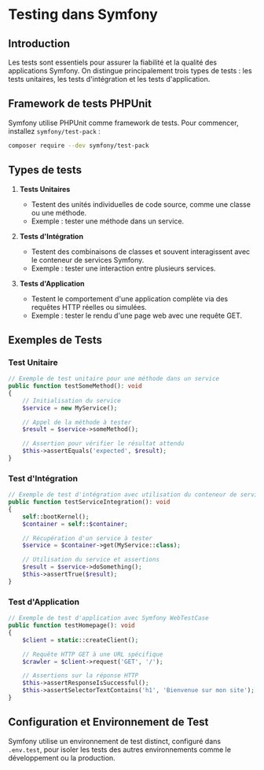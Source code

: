 # Testing dans Symfony

## Introduction
Les tests sont essentiels pour assurer la fiabilité et la qualité des applications Symfony. On distingue principalement trois types de tests : les tests unitaires, les tests d'intégration et les tests d'application.

## Framework de tests PHPUnit
Symfony utilise PHPUnit comme framework de tests. Pour commencer, installez `symfony/test-pack` :

```bash
composer require --dev symfony/test-pack
```

## Types de tests

1. **Tests Unitaires**
   - Testent des unités individuelles de code source, comme une classe ou une méthode.
   - Exemple : tester une méthode dans un service.

2. **Tests d'Intégration**
   - Testent des combinaisons de classes et souvent interagissent avec le conteneur de services Symfony.
   - Exemple : tester une interaction entre plusieurs services.

3. **Tests d'Application**
   - Testent le comportement d'une application complète via des requêtes HTTP réelles ou simulées.
   - Exemple : tester le rendu d'une page web avec une requête GET.

## Exemples de Tests

### Test Unitaire

```php
// Exemple de test unitaire pour une méthode dans un service
public function testSomeMethod(): void
{
    // Initialisation du service
    $service = new MyService();

    // Appel de la méthode à tester
    $result = $service->someMethod();

    // Assertion pour vérifier le résultat attendu
    $this->assertEquals('expected', $result);
}
```

### Test d'Intégration

```php
// Exemple de test d'intégration avec utilisation du conteneur de services Symfony
public function testServiceIntegration(): void
{
    self::bootKernel();
    $container = self::$container;

    // Récupération d'un service à tester
    $service = $container->get(MyService::class);

    // Utilisation du service et assertions
    $result = $service->doSomething();
    $this->assertTrue($result);
}
```

### Test d'Application

```php
// Exemple de test d'application avec Symfony WebTestCase
public function testHomepage(): void
{
    $client = static::createClient();

    // Requête HTTP GET à une URL spécifique
    $crawler = $client->request('GET', '/');

    // Assertions sur la réponse HTTP
    $this->assertResponseIsSuccessful();
    $this->assertSelectorTextContains('h1', 'Bienvenue sur mon site');
}
```

## Configuration et Environnement de Test

Symfony utilise un environnement de test distinct, configuré dans `.env.test`, pour isoler les tests des autres environnements comme le développement ou la production.
